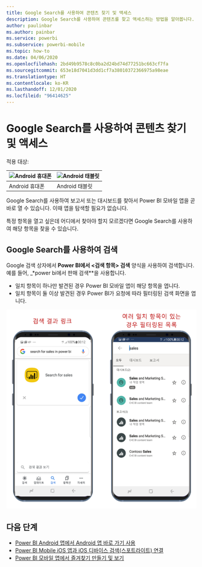 ```yaml
---
title: Google Search를 사용하여 콘텐츠 찾기 및 액세스
description: Google Search를 사용하여 콘텐츠를 찾고 액세스하는 방법을 알아봅니다.
author: paulinbar
ms.author: painbar
ms.service: powerbi
ms.subservice: powerbi-mobile
ms.topic: how-to
ms.date: 04/06/2020
ms.openlocfilehash: 2bd49b9578c8c0ba2d24bd74d77251bc663cf7fa
ms.sourcegitcommit: 653e18d7041d3dd1cf7a38010372366975a98eae
ms.translationtype: HT
ms.contentlocale: ko-KR
ms.lasthandoff: 12/01/2020
ms.locfileid: "96414625"
---
```

# <a name="find-and-access-your-content-with-google-search"></a>Google Search를 사용하여 콘텐츠 찾기 및 액세스

적용 대상:

| ![Android 휴대폰](./media/mobile-app-find-access-google-search/android-logo-40-px.png) | ![Android 태블릿](./media/mobile-app-find-access-google-search/android-logo-40-px.png) |
|:--- |:--- |
| Android 휴대폰 |Android 태블릿 |

Google Search를 사용하여 보고서 또는 대시보드를 찾아서 Power BI 모바일 앱을 곧바로 열 수 있습니다. 이때 앱을 탐색할 필요가 없습니다.

특정 항목을 열고 싶은데 어디에서 찾아야 할지 모르겠다면 Google Search를 사용하여 해당 항목을 찾을 수 있습니다.

## <a name="search-using-google-search"></a>Google Search를 사용하여 검색

Google 검색 상자에서 **Power BI에서 &lt;검색 항목&gt; 검색** 양식을 사용하여 검색합니다. 예를 들어, _*power bi에서 판매 검색**을 사용합니다.

* 일치 항목이 하나만 발견된 경우 Power BI 모바일 앱이 해당 항목을 엽니다.
* 일치 항목이 둘 이상 발견된 경우 Power BI가 요청에 따라 필터링된 검색 화면을 엽니다.

![Android용 Power BI 모바일 앱의 Google Search 결과](media/mobile-app-find-access-google-search/mobile-google-search.png)

## <a name="next-steps"></a>다음 단계
* [Power BI Android 앱에서 Android 앱 바로 가기 사용](mobile-app-quick-access-shortcuts.md)
* [Power BI Mobile iOS 앱과 iOS 디바이스 검색(스포트라이트) 연결](mobile-apps-ios-search-integration.md)
* [Power BI 모바일 앱에서 즐겨찾기 만들기 및 보기](mobile-apps-favorites.md)
